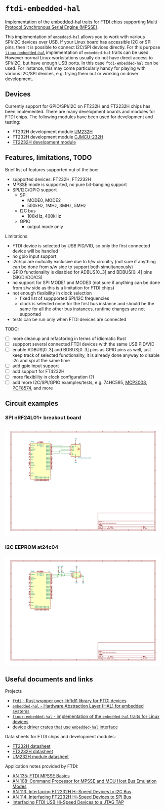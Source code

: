 # `ftdi-embedded-hal`
Implementation of the [embedded-hal](https://crates.io/crates/embedded-hal) traits for [FTDI chips](https://www.ftdichip.com) supporting [Multi Protocol Synchronous Serial Engine (MPSSE)](https://www.ftdichip.com/Support/SoftwareExamples/MPSSE/LibMPSSE-SPI.htm).

This implementation of `embedded-hal` allows you to work with various SPI/I2C devices over USB. If your Linux board has accessible I2C or SPI pins, then it is possible to connect I2C/SPI devices directly. For this purpose [`linux-embedded-hal`](https://github.com/rust-embedded/linux-embedded-hal) implementation of `embedded-hal` traits can be used. However normal Linux workstations usually do not have direct access to SPI/I2C, but have enough USB ports. In this case `ftdi-embedded-hal` can be used. For instance, this may come particularly handy for playing with various I2C/SPI devices, e.g. trying them out or working on driver development.

## Devices
Currently support for GPIO/SPI/I2C on FT232H and FT2232H chips has been implemented. There are many development boards and modules for FTDI chips.
The following modules have been used for development and testing:
- FT232H development module [UM232H](https://www.ftdichip.com/Products/Modules/DevelopmentModules.htm#UM232H)
- FT232H development module [CJMCU-232H](https://www.elecrow.com/cjmcu-ft232h-high-speed-multifunctional-usb-to-jtag-uart-fifo-spi-i2c-module-for-arduino.html)
- [FT2232H development module](https://aliexpress.com/item/EYEWINK-FT2232HL-development-board-learning-board-FT2232H-MINI-FT4232H-UM232H-development-board/32806818411.html)

## Features, limitations, TODO
Brief list of features supported out of the box:
- supported devices: FT232H, FT2232H
- MPSSE mode is supported, no pure bit-banging support
- SPI/I2C/GPIO support
  - SPI
    - MODE0, MODE2
    - 500kHz, 1MHz, 3MHz, 5MHz
  - I2C bus
    - 100kHz, 400kHz
  - GPIO
    - output mode only

Limitations:
- FTDI device is selected by USB PID/VID, so only the first connected device will be handled
- no gpio input support
- i2c/spi are mutually exclusive due to h/w circuitry (not sure if anything can be done from s/w side to support both simultaneously)
- GPIO functionality is disabled for ADBUS[0..3] and BDBUS[0..4] pins (SK/DI/DO/CS)
- no support for SPI MODE1 and MODE3 (not sure if anything can be done from s/w side as this is a limitation for FTDI chips)
- not enough flexibility in clock selection
  - fixed list of suppported SPI/I2C frequencies
  - clock is selected once for the first bus instance and should be the same for all the other bus instances, runtime changes are not supported
- tests can be run only when FTDI devices are connected

TODO:
- [ ] more cleanup and refactoring in terms of idiomatic Rust
- [ ] suppport several connected FTDI devices with the same USB PID/VID
- [ ] enable ADBUS[0..3] and BDBUS[0..3] pins as GPIO pins as well, just keep track of selected functionality, it is already done anyway to disable i2c and spi at the same time
- [ ] add gpio input support
- [ ] add support for FT4232H
- [ ] more flexibility in clock configuration (?)
- [ ] add more I2C/SPI/GPIO examples/tests, e.g. 74HC595, [MCP3008](https://crates.io/crates/mcp3008), [PCF8574](https://crates.io/crates/pcf857x), and more

## Circuit examples
### SPI nRF24L01+ breakout board
![alt text](pics/ft232h-spi-example1.png)

### I2C EEPROM at24c04
![alt text](pics/ft232h-i2c-example1.png)

## Useful documents and links
Projects
- [`ftdi` - Rust wrapper over libftdi1 library for FTDI devices](https://crates.io/crates/ftdi)
- [`embedded-hal` - Hardware Abstraction Layer (HAL) for embedded systems](https://crates.io/crates/embedded-hal)
- [`linux-embedded-hal` - implementation of the `embedded-hal` traits for Linux devices](https://github.com/rust-embedded/linux-embedded-hal)
- [device driver crates that use `embedded-hal` interface](https://github.com/rust-embedded/awesome-embedded-rust#driver-crates)

Data sheets for FTDI chips and development modules:
- [FT232H datasheet](https://www.ftdichip.com/Support/Documents/DataSheets/ICs/DS_FT232H.pdf)
- [FT2232H datasheet](https://www.ftdichip.com/Support/Documents/DataSheets/ICs/DS_FT2232H.pdf)
- [UM232H module datasheet](https://www.ftdichip.com/Support/Documents/DataSheets/Modules/DS_UM232H.pdf)

Application notes provided by FTDI:
- [AN 135: FTDI MPSSE Basics](https://www.ftdichip.com/Support/Documents/AppNotes/AN_135_MPSSE_Basics.pdf)
- [AN 108: Command Processor for MPSSE and MCU Host Bus Emulation Modes](https://www.ftdichip.com/Support/Documents/AppNotes/AN_108_Command_Processor_for_MPSSE_and_MCU_Host_Bus_Emulation_Modes.pdf)
- [AN 113: Interfacing FT2232H Hi-Speed Devices to I2C Bus](https://www.ftdichip.com/Support/Documents/AppNotes/AN_113_FTDI_Hi_Speed_USB_To_I2C_Example.pdf)
- [AN 114: Interfacing FT2232H Hi-Speed Devices to SPI Bus](https://www.ftdichip.com/Support/Documents/AppNotes/AN_114_FTDI_Hi_Speed_USB_To_SPI_Example.pdf)
- [Interfacing FTDI USB Hi-Speed Devices to a JTAG TAP](https://www.ftdichip.com/Support/Documents/AppNotes/AN_129_FTDI_Hi_Speed_USB_To_JTAG_Example.pdf)
